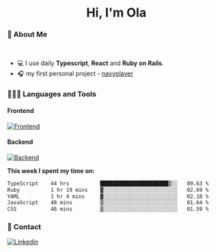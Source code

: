 <h1 align="center">Hi, I'm Ola</h1>

### 💅 About Me

<br/>

- 💻 I use daily **Typescript**, **React** and **Ruby on Rails**.
- 🎧 my first personal project - [navyplayer](https://navyplayer.netlify.app/)

### 👩🏻‍💻 Languages and Tools

#### Frontend

[![Frontend](https://skillicons.dev/icons?i=react,nextjs,ts,js,html,css,scss,tailwind)](https://skillicons.dev)

#### Backend
[![Backend](https://skillicons.dev/icons?i=nodejs,express,nestjs,rails,graphql)](https://skillicons.dev)

**This week I spent my time on:**

<!--START_SECTION:waka-->

```txt
TypeScript    44 hrs          ██████████████████████▒░░   89.63 %
Ruby          1 hr 19 mins    ▓░░░░░░░░░░░░░░░░░░░░░░░░   02.69 %
YAML          1 hr 4 mins     ▓░░░░░░░░░░░░░░░░░░░░░░░░   02.18 %
JavaScript    48 mins         ▒░░░░░░░░░░░░░░░░░░░░░░░░   01.64 %
CSS           46 mins         ▒░░░░░░░░░░░░░░░░░░░░░░░░   01.59 %
```

<!--END_SECTION:waka-->

### 📨 Contact
  
[![Linkedin](https://skillicons.dev/icons?i=linkedin)](https://linkedin.com/in/aleksandra-kamińska)
